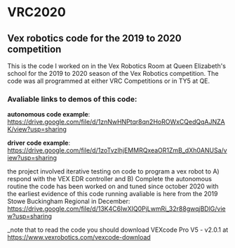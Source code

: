 # VRC2020
## Vex robotics code for the 2019 to 2020 competition
This is the code I worked on in the Vex Robotics Room at Queen Elizabeth's school for the 2019 to 2020 season of the Vex Robotics competition. The code was all programmed at either VRC Competitions or in TY5 at QE. 
### Avaliable links to demos of this code:


__autonomous code example__: https://drive.google.com/file/d/1znNwHNPtqr8qn2HoROWxCQedQqAJNZAK/view?usp=sharing

__driver code example__: https://drive.google.com/file/d/1zoTvzIhjEMMRQxeaOR1ZmB_dXh0ANUSa/view?usp=sharing


the project involved iterative testing on code to program a vex robot to A) respond with the VEX EDR controller and B) Complete the autonomous routine 
the code has been worked on and tuned since october 2020 with the earliest evidence of this code running avaliable is here from the 2019 Stowe Buckingham Regional in December: https://drive.google.com/file/d/13K4C6IwXIQ0PjLwmRi_32r88gwqjBDlG/view?usp=sharing 


_note that to read the code you should download VEXcode Pro V5 - v2.0.1 at https://www.vexrobotics.com/vexcode-download 
 

